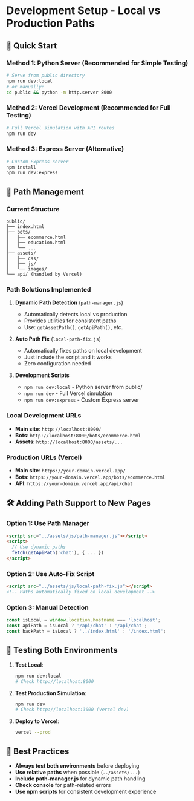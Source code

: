 # Development Setup - Local vs Production Paths

## 🚀 Quick Start

### Method 1: Python Server (Recommended for Simple Testing)
```bash
# Serve from public directory
npm run dev:local
# or manually:
cd public && python -m http.server 8000
```

### Method 2: Vercel Development (Recommended for Full Testing)
```bash
# Full Vercel simulation with API routes
npm run dev
```

### Method 3: Express Server (Alternative)
```bash
# Custom Express server
npm install
npm run dev:express
```

## 🔧 Path Management

### Current Structure
```
public/
├── index.html
├── bots/
│   ├── ecommerce.html
│   ├── education.html
│   └── ...
├── assets/
│   ├── css/
│   ├── js/
│   └── images/
└── api/ (handled by Vercel)
```

### Path Solutions Implemented

1. **Dynamic Path Detection** (`path-manager.js`)
   - Automatically detects local vs production
   - Provides utilities for consistent paths
   - Use: `getAssetPath()`, `getApiPath()`, etc.

2. **Auto Path Fix** (`local-path-fix.js`)
   - Automatically fixes paths on local development
   - Just include the script and it works
   - Zero configuration needed

3. **Development Scripts**
   - `npm run dev:local` - Python server from public/
   - `npm run dev` - Full Vercel simulation
   - `npm run dev:express` - Custom Express server

### Local Development URLs
- **Main site**: `http://localhost:8000/`
- **Bots**: `http://localhost:8000/bots/ecommerce.html`
- **Assets**: `http://localhost:8000/assets/...`

### Production URLs (Vercel)
- **Main site**: `https://your-domain.vercel.app/`
- **Bots**: `https://your-domain.vercel.app/bots/ecommerce.html`
- **API**: `https://your-domain.vercel.app/api/chat`

## 🛠️ Adding Path Support to New Pages

### Option 1: Use Path Manager
```html
<script src="../assets/js/path-manager.js"></script>
<script>
  // Use dynamic paths
  fetch(getApiPath('chat'), { ... })
</script>
```

### Option 2: Use Auto-Fix Script
```html
<script src="../assets/js/local-path-fix.js"></script>
<!-- Paths automatically fixed on local development -->
```

### Option 3: Manual Detection
```javascript
const isLocal = window.location.hostname === 'localhost';
const apiPath = isLocal ? '/api/chat' : '/api/chat';
const backPath = isLocal ? '../index.html' : '/index.html';
```

## 🧪 Testing Both Environments

1. **Test Local**:
   ```bash
   npm run dev:local
   # Check http://localhost:8000
   ```

2. **Test Production Simulation**:
   ```bash
   npm run dev
   # Check http://localhost:3000 (Vercel dev)
   ```

3. **Deploy to Vercel**:
   ```bash
   vercel --prod
   ```

## 📝 Best Practices

- **Always test both environments** before deploying
- **Use relative paths** when possible (`../assets/...`)
- **Include path-manager.js** for dynamic path handling
- **Check console** for path-related errors
- **Use npm scripts** for consistent development experience
